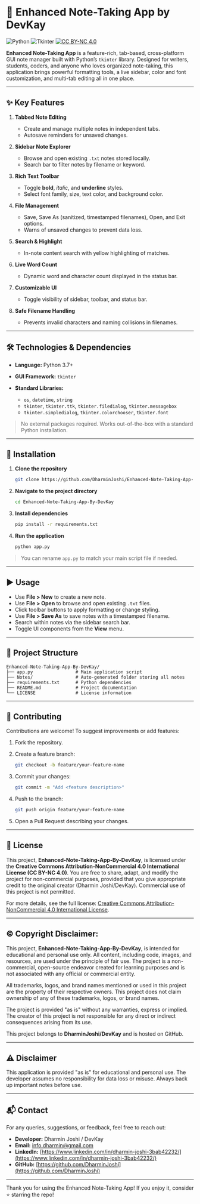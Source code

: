 # 📝 Enhanced Note-Taking App by DevKay

![Python](https://img.shields.io/badge/Python-3.7+-blue) ![Tkinter](https://img.shields.io/badge/Tkinter-GUI-green) [![CC BY-NC 4.0](https://i.creativecommons.org/l/by-nc/4.0/88x31.png)](https://creativecommons.org/licenses/by-nc/4.0/)

**Enhanced Note-Taking App** is a feature-rich, tab-based, cross-platform GUI note manager built with Python’s `tkinter` library. Designed for writers, students, coders, and anyone who loves organized note-taking, this application brings powerful formatting tools, a live sidebar, color and font customization, and multi-tab editing all in one place.

---

## ✨ Key Features

1. **Tabbed Note Editing**

   * Create and manage multiple notes in independent tabs.
   * Autosave reminders for unsaved changes.

2. **Sidebar Note Explorer**

   * Browse and open existing `.txt` notes stored locally.
   * Search bar to filter notes by filename or keyword.

3. **Rich Text Toolbar**

   * Toggle **bold**, *italic*, and **underline** styles.
   * Select font family, size, text color, and background color.

4. **File Management**

   * Save, Save As (sanitized, timestamped filenames), Open, and Exit options.
   * Warns of unsaved changes to prevent data loss.

5. **Search & Highlight**

   * In-note content search with yellow highlighting of matches.

6. **Live Word Count**

   * Dynamic word and character count displayed in the status bar.

7. **Customizable UI**

   * Toggle visibility of sidebar, toolbar, and status bar.

8. **Safe Filename Handling**

   * Prevents invalid characters and naming collisions in filenames.

---

## 🛠️ Technologies & Dependencies

* **Language:** Python 3.7+
* **GUI Framework:** `tkinter`
* **Standard Libraries:**

  * `os`, `datetime`, `string`
  * `tkinter`, `tkinter.ttk`, `tkinter.filedialog`, `tkinter.messagebox`
  * `tkinter.simpledialog`, `tkinter.colorchooser`, `tkinter.font`

> No external packages required. Works out-of-the-box with a standard Python installation.

---

## 🚀 Installation

1. **Clone the repository**

   ```bash
   git clone https://github.com/DharminJoshi/Enhanced-Note-Taking-App-By-DevKay.git
   ```
2. **Navigate to the project directory**

   ```bash
   cd Enhanced-Note-Taking-App-By-DevKay
   ```
3. **Install dependencies**
   ```bash
   pip install -r requirements.txt
   ```
4. **Run the application**

   ```bash
   python app.py
   ```

> You can rename `app.py` to match your main script file if needed.

---

## ▶️ Usage

* Use **File > New** to create a new note.
* Use **File > Open** to browse and open existing `.txt` files.
* Click toolbar buttons to apply formatting or change styling.
* Use **File > Save As** to save notes with a timestamped filename.
* Search within notes via the sidebar search bar.
* Toggle UI components from the **View** menu.

---

## 📂 Project Structure

```
Enhanced-Note-Taking-App-By-DevKay/
├── app.py                # Main application script
├── Notes/                # Auto-generated folder storing all notes
├── requirements.txt      # Python dependencies
├── README.md             # Project documentation
└── LICENSE               # License information
```

---

## 🤝 Contributing

Contributions are welcome! To suggest improvements or add features:

1. Fork the repository.
2. Create a feature branch:

   ```bash
   git checkout -b feature/your-feature-name
   ```
3. Commit your changes:

   ```bash
   git commit -m "Add <feature description>"
   ```
4. Push to the branch:

   ```bash
   git push origin feature/your-feature-name
   ```
5. Open a Pull Request describing your changes.

---

## 💼 License

This project, **Enhanced-Note-Taking-App-By-DevKay**, is licensed under the **Creative Commons Attribution-NonCommercial 4.0 International License (CC BY-NC 4.0)**. You are free to share, adapt, and modify the project for non-commercial purposes, provided that you give appropriate credit to the original creator (Dharmin Joshi/DevKay). Commercial use of this project is not permitted.

For more details, see the full license: [Creative Commons Attribution-NonCommercial 4.0 International License](https://creativecommons.org/licenses/by-nc/4.0/).

---

## © Copyright Disclaimer:

This project, **Enhanced-Note-Taking-App-By-DevKay**, is intended for educational and personal use only. All content, including code, images, and resources, are used under the principle of fair use. The project is a non-commercial, open-source endeavor created for learning purposes and is not associated with any official or commercial entity.

All trademarks, logos, and brand names mentioned or used in this project are the property of their respective owners. This project does not claim ownership of any of these trademarks, logos, or brand names.

The project is provided "as is" without any warranties, express or implied. The creator of this project is not responsible for any direct or indirect consequences arising from its use.

This project belongs to **DharminJoshi/DevKay** and is hosted on GitHub.

---

## ⚠️ Disclaimer

This application is provided "as is" for educational and personal use. The developer assumes no responsibility for data loss or misuse. Always back up important notes before use.

---

## 📬 Contact

For any queries, suggestions, or feedback, feel free to reach out:

- **Developer:** Dharmin Joshi / DevKay
- **Email:** info.dharmin@gmail.com
- **LinkedIn:** [https://www.linkedin.com/in/dharmin-joshi-3bab42232/](https://www.linkedin.com/in/dharmin-joshi-3bab42232/)
- **GitHub:** [https://github.com/DharminJoshi](https://github.com/DharminJoshi)

---

Thank you for using the Enhanced Note-Taking App! If you enjoy it, consider ⭐ starring the repo!
